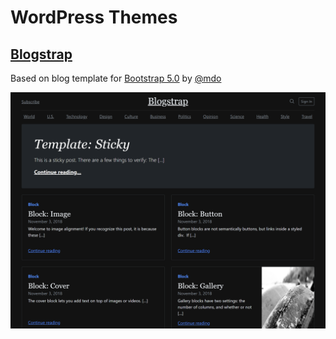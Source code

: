 # WordPress Themes

## [Blogstrap](https://github.com/jet76/blogstrap)

Based on blog template for [Bootstrap 5.0](https://getbootstrap.com/docs/5.0/examples/blog/) by [@mdo](https://twitter.com/mdo)

![Blogstrap](https://github.com/jet76/blogstrap/blob/main/blogstrap/screenshot.png)
